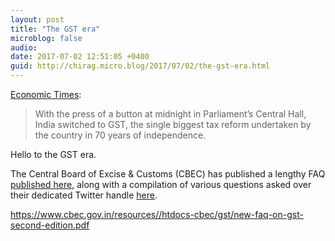 ```yaml
---
layout: post
title: "The GST era"
microblog: false
audio: 
date: 2017-07-02 12:51:05 +0400
guid: http://chirag.micro.blog/2017/07/02/the-gst-era.html
---
```

<p><a href="http://economictimes.indiatimes.com/news/economy/policy/india-say-hello-to-gst-biggest-ever-tax-reform-comes-into-effect/articleshow/59391199.cms" target="_blank">Economic Times</a>:</p>
<blockquote>With the press of a button at midnight in Parliament’s Central Hall, India switched to GST, the single biggest tax reform undertaken by the country in 70 years of independence.</blockquote>
<p>Hello to the GST era.</p>
<p>The Central Board of Excise &amp; Customs (CBEC) has published a lengthy FAQ <a href="http://www.cbec.gov.in/resources//htdocs-cbec/gst/new-faq-on-gst-second-edition.pdf" target="_blank">published here</a>, along with a compilation of various questions asked over their dedicated Twitter handle <a href="http://www.cbec.gov.in/resources//htdocs-cbec/gst/tweet-faq.pdf" target="_blank">here</a>.</p>
<a href="https://www.cbec.gov.in/resources//htdocs-cbec/gst/new-faq-on-gst-second-edition.pdf">https://www.cbec.gov.in/resources//htdocs-cbec/gst/new-faq-on-gst-second-edition.pdf</a>
